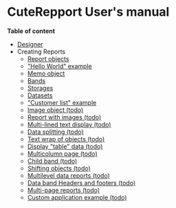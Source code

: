 CuteRepport User's manual
====
**Table of content**
* [Designer](designer.md)
* Creating Reports
  * [Report objects](report_objects.md)
  * ["Hello World" example](hello_world.md)
  * [Memo object](memo_object.md)
  * [Bands ](bands.md)
  * [Storages](storages.md)
  * [Datasets](datasets.md)
  * ["Customer list" example](customerlist_example.md)
  * [Image object (todo)](image_object.md)
  * [Report with images (todo)](report_with_images.md)
  * [Multi-lined text display (todo)](multilined_text.md)
  * [Data splitting (todo)](data_splitting.md)
  * [Text wrap of objects (todo)](text_wrap_of_objects.md)
  * [Display "table" data (todo)](data_as_table.md)
  * [Multicolumn page (todo)](multicolumn_page.md)
  * [Child band (todo)](child_band.md)
  * [Shifting objects (todo)](shifting_objects.md)
  * [Multilevel data reports (todo)](data_multilevel.md)
  * [Data band Headers and footers (todo)](data_headers_and_footers.md)
  * [Multi-page reports (todo)](multipage_reports.md)
  * [Custom application example (todo)](custom_application_example.md)
